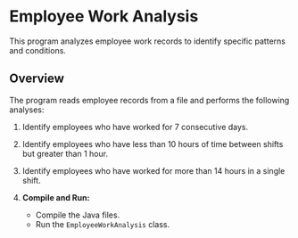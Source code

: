 # Employee Work Analysis

This program analyzes employee work records to identify specific patterns and conditions.

## Overview

The program reads employee records from a file and performs the following analyses:

1. Identify employees who have worked for 7 consecutive days.
2. Identify employees who have less than 10 hours of time between shifts but greater than 1 hour.
3. Identify employees who have worked for more than 14 hours in a single shift.



1. **Compile and Run:**
   - Compile the Java files.
   - Run the `EmployeeWorkAnalysis` class.




